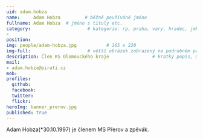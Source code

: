 ```yaml
---
uid: adam.hobza
name:     Adam Hobza         # běžně používáné jméno
fullname: Adam Hobza  # jméno s tituly etc.
category:                     # kategorie: rp, praha, vary, hradec, jmk, senat
- 
position:
img: people/adam-hobza.jpg           # 165 x 220
img-full:                     # větší obrázek zobrazený na podrobném profilu
description: Člen KS Olomouckého kraje                # kratký popis, max 160 znaků
mail:
- adam.hobza@pirati.cz
mob:         
profiles:
  github:
  facebook:       
  twitter:        
  flickr:       
heroImg: banner_prerov.jpg
published: true
---
```

Adam Hobza(*30.10.1997) je členem MS Přerov a zpěvák.

